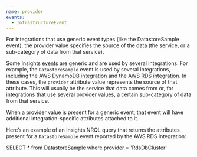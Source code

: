 ```yaml
---
name: provider
events:
  - InfrastructureEvent
---
```


For integrations that use generic event types (like the DatastoreSample event), the provider value specifies the source of the data (the service, or a sub-category of data from that service).

Some Insights [events](/docs/using-new-relic/welcome-new-relic/getting-started/glossary#event) are generic and are used by several integrations. For example, the `DatastoreSample` event is used by several integrations, including the [AWS DynamoDB integration](/docs/integrations/amazon-integrations/aws-integrations-list/aws-dynamodb-monitoring-integration) and the [AWS RDS integration](/docs/integrations/amazon-integrations/aws-integrations-list/aws-rds-monitoring-integration). In these cases, the `provider` attribute value represents the source of that attribute. This will usually be the service that data comes from or, for integrations that use several provider values, a certain sub-category of data from that service.

When a provider value is present for a generic event, that event will have additional integration-specific attributes attached to it.

Here’s an example of an Insights NRQL query that returns the attributes present for a `DatastoreSample` event reported by the AWS RDS integration:

SELECT \* from DatastoreSample where provider = 'RdsDbCluster'